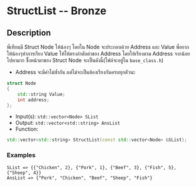 # StructList -- Bronze 
## Description
พี่เทียนมี Struct Node ให้น้องๆ โดยใน Node จะประกอบด้วย Address และ Value พี่อยากให้น้องๆทำการเรียง Value ให้ให้ตรงลำดับค่าของ Address โดยให้เรียงตาม Address จากน้อยไปหามาก ซึ่ืงหน้าตาของ Struct Node จะเป็นดังนี้(ไฟล์จะอยู่ใน `base_class.h`)
- Address จะมีค่าไม่ซ้ำกัน แต่ไม่จะเป็นต้องเรียงกันครบทุกตัวนะ
```c++
struct Node
{
    std::string Value;
    int address;
};
```

- Input(s): `std::vector<Node> SList`
- Output: `std::vector<std::string> AnsList`
- Function:
```c++
std::vector<std::string> StructList(const std::vector<Node> &SList);
``` 

### Examples
```
SList => {{"Chicken", 2}, {"Pork", 1}, {"Beef", 3}, {"Fish", 5}, {"Sheep", 4}}
AnsList => {"Pork", "Chicken", "Beef", "Sheep", "Fish"}
```


